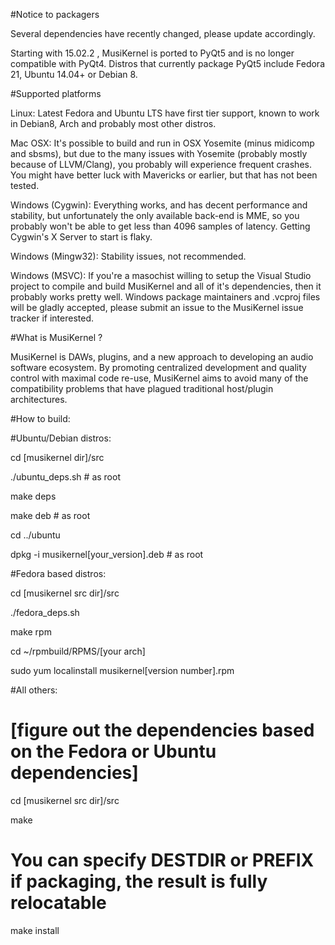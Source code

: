 #Notice to packagers

Several dependencies have recently changed, please update accordingly.

Starting with 15.02.2 , MusiKernel is ported to PyQt5 and is no longer compatible with PyQt4.  Distros that currently package PyQt5 include Fedora 21, Ubuntu 14.04+ or Debian 8.

#Supported platforms

Linux:  Latest Fedora and Ubuntu LTS have first tier support, known to work in Debian8, Arch and probably most other distros.

Mac OSX:  It's possible to build and run in OSX Yosemite (minus midicomp and sbsms), but due to the many issues with Yosemite (probably mostly because of LLVM/Clang), you probably will experience frequent crashes.  You might have better luck with Mavericks or earlier, but that has not been tested.

Windows (Cygwin):  Everything works, and has decent performance and stability, but unfortunately the only available back-end is MME, so you probably won't be able to get less than 4096 samples of latency.  Getting Cygwin's X Server to start is flaky.

Windows (Mingw32):  Stability issues, not recommended.

Windows (MSVC): If you're a masochist willing to setup the Visual Studio project to compile and build MusiKernel and all of it's dependencies, then it probably works pretty well.  Windows package maintainers and .vcproj files will be gladly accepted, please submit an issue to the MusiKernel issue tracker if interested.

#What is MusiKernel ?

MusiKernel is DAWs, plugins, and a new approach to developing an audio software ecosystem.  By promoting centralized development and quality control with maximal code re-use, MusiKernel aims to avoid many of the compatibility problems that have plagued traditional host/plugin architectures.

#How to build:

#Ubuntu/Debian distros:

cd [musikernel dir]/src
 
./ubuntu_deps.sh   # as root

make deps

make deb  # as root

cd ../ubuntu

dpkg -i musikernel[your_version].deb  # as root

#Fedora based distros:

cd [musikernel src dir]/src

./fedora_deps.sh

make rpm

cd ~/rpmbuild/RPMS/[your arch]

sudo yum localinstall musikernel[version number].rpm

#All others:

 # [figure out the dependencies based on the Fedora or Ubuntu dependencies]

cd [musikernel src dir]/src

make

 # You can specify DESTDIR or PREFIX if packaging, the result is fully relocatable

make install

